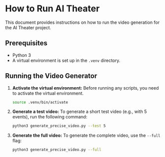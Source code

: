 # How to Run AI Theater

This document provides instructions on how to run the video generation for the AI Theater project.

## Prerequisites

- Python 3
- A virtual environment is set up in the `.venv` directory.

## Running the Video Generator

1.  **Activate the virtual environment:**
    Before running any scripts, you need to activate the virtual environment.

    ```bash
    source .venv/bin/activate
    ```

2.  **Generate a test video:**
    To generate a short test video (e.g., with 5 events), run the following command:

    ```bash
    python3 generate_precise_video.py --test 5
    ```

3.  **Generate the full video:**
    To generate the complete video, use the `--full` flag:

    ```bash
    python3 generate_precise_video.py --full
    ```
